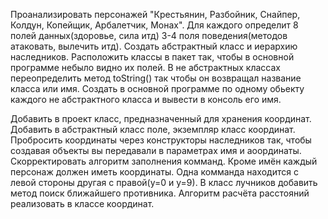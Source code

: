 Проанализировать персонажей "Крестьянин, Разбойник, Снайпер, Колдун, Копейщик, Арбалетчик, Монах". Для каждого определит 8 полей данных(здоровье, сила итд) 3-4 поля поведения(методов атаковать, вылечить итд). 
Создать абстрактный класс и иерархию наследников. Расположить классы в пакет так, чтобы в основной программе небыло видно их полей. В не абстрактных классах переопределить метод toString() так чтобы он возвращал название класса или имя. 
Создать в основной программе по одному обьекту каждого не абстрактного класса и вывести в консоль его имя.

Добавить в проект класс, предназначенный для хранения координат. Добавить в абстрактный класс поле, экземпляр класс координат.
Пробросить координаты через конструкторы наследников так, чтобы создавая объекты вы передавали в параметрах имя и аоординаты. Скорректировать алгоритм заполнения комманд. 
Кроме имён каждый персонаж должен иметь координаты. Одна комманда находится с левой стороны другая с правой(у=0 и у=9). В класс лучников добавить метод поиск ближайшего противника. 
Алгоритм расчёта расстояний реализовать в классе координат.
